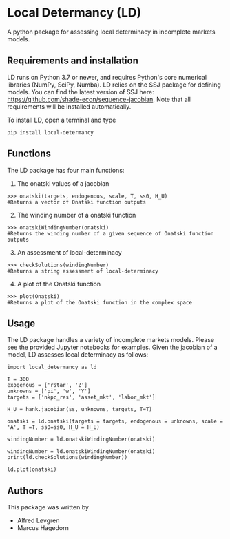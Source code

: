 # Local Determancy (LD)

A python package for assessing local determinacy in incomplete markets models.

## Requirements and installation

LD runs on Python 3.7 or newer, and requires Python's core numerical libraries (NumPy, SciPy, Numba). LD relies on the SSJ package for defining models. You can find the latest version of SSJ here: https://github.com/shade-econ/sequence-jacobian. Note that all requirements will be installed automatically.

To install LD, open a terminal and type
```
pip install local-determancy
```

## Functions

The LD package has four main functions:
1) The onatski values of a jacobian
```
>>> onatski(targets, endogenous, scale, T, ss0, H_U)
#Returns a vector of Onatski function outputs
```

2) The winding number of a onatski function
```
>>> onatskiWindingNumber(onatski)
#Returns the winding number of a given sequence of Onatski function outputs
```

3) An assessment of local-determinacy
```
>>> checkSolutions(windingNumber)
#Returns a string assessment of local-determinacy
```

4) A plot of the Onatski function
```
>>> plot(Onatski)
#Returns a plot of the Onatski function in the complex space
```

## Usage

The LD package handles a variety of incomplete markets models. Please see the provided Jupyter notebooks for examples.
Given the jacobian of a model, LD assesses local determinacy as follows:
```
import local_determancy as ld

T = 300
exogenous = ['rstar', 'Z']
unknowns = ['pi', 'w', 'Y']
targets = ['nkpc_res', 'asset_mkt', 'labor_mkt']

H_U = hank.jacobian(ss, unknowns, targets, T=T)

onatski = ld.onatski(targets = targets, endogenous = unknowns, scale = 'A', T =T, ss0=ss0, H_U = H_U)

windingNumber = ld.onatskiWindingNumber(onatski)

windingNumber = ld.onatskiWindingNumber(onatski)
print(ld.checkSolutions(windingNumber))

ld.plot(onatski)
```

## Authors

This package was written by
- Alfred Løvgren
- Marcus Hagedorn
